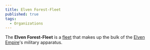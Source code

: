 ```yaml
---
title: Elven Forest-Fleet
published: true
tags:
  - Organizations
---
```


The **Elven Forest-Fleet** is a [fleet](/compendium/Fleet) that makes up the bulk of the [Elven Empire](/compendium/Elven_Empire)'s military apparatus.
